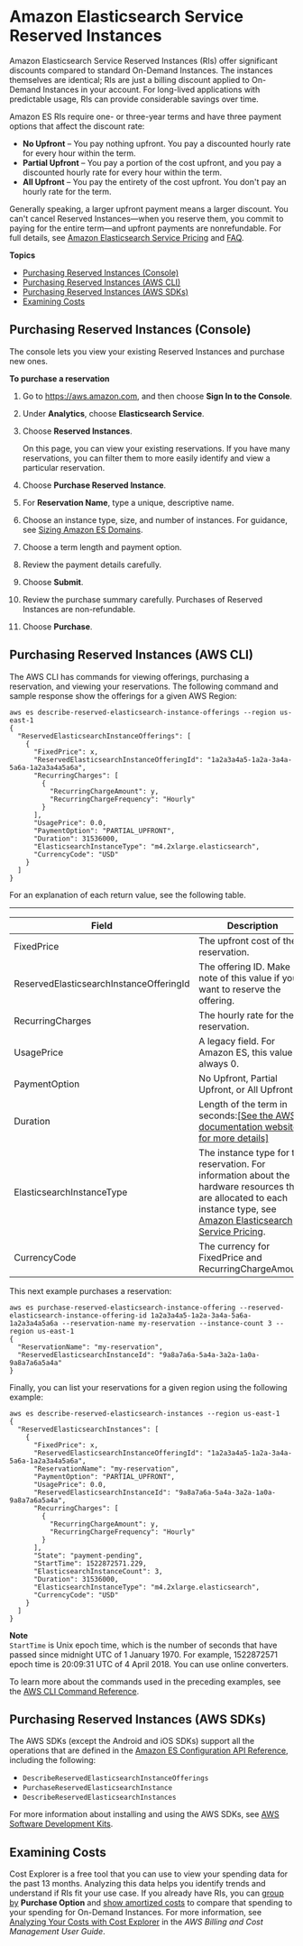 # Amazon Elasticsearch Service Reserved Instances<a name="aes-ri"></a>

Amazon Elasticsearch Service Reserved Instances \(RIs\) offer significant discounts compared to standard On\-Demand Instances\. The instances themselves are identical; RIs are just a billing discount applied to On\-Demand Instances in your account\. For long\-lived applications with predictable usage, RIs can provide considerable savings over time\.

Amazon ES RIs require one\- or three\-year terms and have three payment options that affect the discount rate:
+ **No Upfront** – You pay nothing upfront\. You pay a discounted hourly rate for every hour within the term\.
+ **Partial Upfront** – You pay a portion of the cost upfront, and you pay a discounted hourly rate for every hour within the term\.
+ **All Upfront** – You pay the entirety of the cost upfront\. You don't pay an hourly rate for the term\.

Generally speaking, a larger upfront payment means a larger discount\. You can't cancel Reserved Instances—when you reserve them, you commit to paying for the entire term—and upfront payments are nonrefundable\. For full details, see [Amazon Elasticsearch Service Pricing](https://aws.amazon.com/elasticsearch-service/pricing/) and [FAQ](https://aws.amazon.com/elasticsearch-service/faqs/)\.

**Topics**
+ [Purchasing Reserved Instances \(Console\)](#aes-ri-console)
+ [Purchasing Reserved Instances \(AWS CLI\)](#aes-ri-cli)
+ [Purchasing Reserved Instances \(AWS SDKs\)](#aes-ri-sdk)
+ [Examining Costs](#aes-ri-ce)

## Purchasing Reserved Instances \(Console\)<a name="aes-ri-console"></a>

The console lets you view your existing Reserved Instances and purchase new ones\.

**To purchase a reservation**

1. Go to [https://aws\.amazon\.com](https://aws.amazon.com), and then choose **Sign In to the Console**\.

1. Under **Analytics**, choose **Elasticsearch Service**\.

1. Choose **Reserved Instances**\.

   On this page, you can view your existing reservations\. If you have many reservations, you can filter them to more easily identify and view a particular reservation\.

1. Choose **Purchase Reserved Instance**\.

1. For **Reservation Name**, type a unique, descriptive name\.

1. Choose an instance type, size, and number of instances\. For guidance, see [Sizing Amazon ES Domains](sizing-domains.md)\.

1. Choose a term length and payment option\.

1. Review the payment details carefully\.

1. Choose **Submit**\.

1. Review the purchase summary carefully\. Purchases of Reserved Instances are non\-refundable\.

1. Choose **Purchase**\.

## Purchasing Reserved Instances \(AWS CLI\)<a name="aes-ri-cli"></a>

The AWS CLI has commands for viewing offerings, purchasing a reservation, and viewing your reservations\. The following command and sample response show the offerings for a given AWS Region:

```
aws es describe-reserved-elasticsearch-instance-offerings --region us-east-1
{
  "ReservedElasticsearchInstanceOfferings": [
    {
      "FixedPrice": x,
      "ReservedElasticsearchInstanceOfferingId": "1a2a3a4a5-1a2a-3a4a-5a6a-1a2a3a4a5a6a",
      "RecurringCharges": [
        {
          "RecurringChargeAmount": y,
          "RecurringChargeFrequency": "Hourly"
        }
      ],
      "UsagePrice": 0.0,
      "PaymentOption": "PARTIAL_UPFRONT",
      "Duration": 31536000,
      "ElasticsearchInstanceType": "m4.2xlarge.elasticsearch",
      "CurrencyCode": "USD"
    }
  ]
}
```

For an explanation of each return value, see the following table\.


****  

| Field | Description | 
| --- | --- | 
| FixedPrice | The upfront cost of the reservation\. | 
| ReservedElasticsearchInstanceOfferingId | The offering ID\. Make note of this value if you want to reserve the offering\. | 
| RecurringCharges | The hourly rate for the reservation\. | 
| UsagePrice | A legacy field\. For Amazon ES, this value is always 0\. | 
| PaymentOption | No Upfront, Partial Upfront, or All Upfront\. | 
| Duration | Length of the term in seconds:[\[See the AWS documentation website for more details\]](http://docs.aws.amazon.com/elasticsearch-service/latest/developerguide/aes-ri.html) | 
| ElasticsearchInstanceType | The instance type for the reservation\. For information about the hardware resources that are allocated to each instance type, see [Amazon Elasticsearch Service Pricing](https://aws.amazon.com/elasticsearch-service/pricing/)\. | 
| CurrencyCode | The currency for FixedPrice and RecurringChargeAmount\. | 

This next example purchases a reservation:

```
aws es purchase-reserved-elasticsearch-instance-offering --reserved-elasticsearch-instance-offering-id 1a2a3a4a5-1a2a-3a4a-5a6a-1a2a3a4a5a6a --reservation-name my-reservation --instance-count 3 --region us-east-1
{
  "ReservationName": "my-reservation",
  "ReservedElasticsearchInstanceId": "9a8a7a6a-5a4a-3a2a-1a0a-9a8a7a6a5a4a"
}
```

Finally, you can list your reservations for a given region using the following example:

```
aws es describe-reserved-elasticsearch-instances --region us-east-1
{
  "ReservedElasticsearchInstances": [
    {
      "FixedPrice": x,
      "ReservedElasticsearchInstanceOfferingId": "1a2a3a4a5-1a2a-3a4a-5a6a-1a2a3a4a5a6a",
      "ReservationName": "my-reservation",
      "PaymentOption": "PARTIAL_UPFRONT",
      "UsagePrice": 0.0,
      "ReservedElasticsearchInstanceId": "9a8a7a6a-5a4a-3a2a-1a0a-9a8a7a6a5a4a",
      "RecurringCharges": [
        {
          "RecurringChargeAmount": y,
          "RecurringChargeFrequency": "Hourly"
        }
      ],
      "State": "payment-pending",
      "StartTime": 1522872571.229,
      "ElasticsearchInstanceCount": 3,
      "Duration": 31536000,
      "ElasticsearchInstanceType": "m4.2xlarge.elasticsearch",
      "CurrencyCode": "USD"
    }
  ]
}
```

**Note**  
`StartTime` is Unix epoch time, which is the number of seconds that have passed since midnight UTC of 1 January 1970\. For example, 1522872571 epoch time is 20:09:31 UTC of 4 April 2018\. You can use online converters\.

To learn more about the commands used in the preceding examples, see the [AWS CLI Command Reference](http://docs.aws.amazon.com/cli/latest/reference/es/index.html)\.

## Purchasing Reserved Instances \(AWS SDKs\)<a name="aes-ri-sdk"></a>

The AWS SDKs \(except the Android and iOS SDKs\) support all the operations that are defined in the [Amazon ES Configuration API Reference](es-configuration-api.md), including the following:
+ `DescribeReservedElasticsearchInstanceOfferings`
+ `PurchaseReservedElasticsearchInstance`
+ `DescribeReservedElasticsearchInstances`

For more information about installing and using the AWS SDKs, see [AWS Software Development Kits](http://aws.amazon.com/code)\.

## Examining Costs<a name="aes-ri-ce"></a>

Cost Explorer is a free tool that you can use to view your spending data for the past 13 months\. Analyzing this data helps you identify trends and understand if RIs fit your use case\. If you already have RIs, you can [group by](http://docs.aws.amazon.com/awsaccountbilling/latest/aboutv2/groupdata.html) **Purchase Option** and [show amortized costs](http://docs.aws.amazon.com/awsaccountbilling/latest/aboutv2/advanced.html) to compare that spending to your spending for On\-Demand Instances\. For more information, see [Analyzing Your Costs with Cost Explorer](http://docs.aws.amazon.com/awsaccountbilling/latest/aboutv2/cost-explorer-what-is.html) in the *AWS Billing and Cost Management User Guide*\.